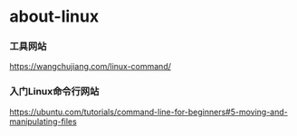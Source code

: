 # about-linux

### 工具网站
https://wangchujiang.com/linux-command/



### 入门Linux命令行网站
https://ubuntu.com/tutorials/command-line-for-beginners#5-moving-and-manipulating-files
